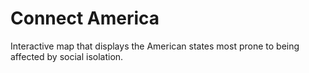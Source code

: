 # Connect America

Interactive map that displays the American states most prone to being affected by social isolation.